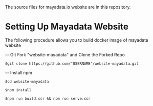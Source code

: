 The source files for mayadata.io website are in this repository.

# Setting Up Mayadata Website

The following procedure allows you to build docker image of mayadata website

-- Git Fork "website-mayadata" and Clone the Forked Repo 
 
```
$git clone https://github.com/"USERNAME"/website-mayadata.git
```

-- Install npm 

```
$cd website-mayadata

$npm install

$npm run build:ssr && npm run serve:ssr
```
